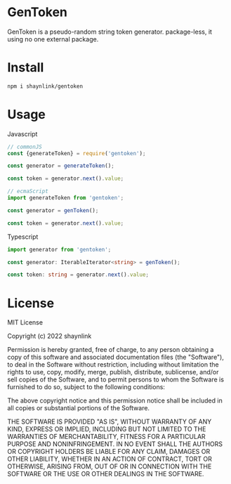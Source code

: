 # GenToken
GenToken is a pseudo-random string token generator.
package-less, it using no one external package.

# Install
```bash
npm i shaynlink/gentoken
```

# Usage

Javascript
```javascript
// commonJS
const {generateToken} = require('gentoken');

const generator = generateToken();

const token = generator.next().value;

// ecmaScript
import generateToken from 'gentoken';

const generator = genToken();

const token = generator.next().value;
```

Typescript
```typescript
import generator from 'gentoken';

const generator: IterableIterator<string> = genToken();

const token: string = generator.next().value;
```

# License
MIT License

Copyright (c) 2022 shaynlink

Permission is hereby granted, free of charge, to any person obtaining a copy
of this software and associated documentation files (the "Software"), to deal
in the Software without restriction, including without limitation the rights
to use, copy, modify, merge, publish, distribute, sublicense, and/or sell
copies of the Software, and to permit persons to whom the Software is
furnished to do so, subject to the following conditions:

The above copyright notice and this permission notice shall be included in all
copies or substantial portions of the Software.

THE SOFTWARE IS PROVIDED "AS IS", WITHOUT WARRANTY OF ANY KIND, EXPRESS OR
IMPLIED, INCLUDING BUT NOT LIMITED TO THE WARRANTIES OF MERCHANTABILITY,
FITNESS FOR A PARTICULAR PURPOSE AND NONINFRINGEMENT. IN NO EVENT SHALL THE
AUTHORS OR COPYRIGHT HOLDERS BE LIABLE FOR ANY CLAIM, DAMAGES OR OTHER
LIABILITY, WHETHER IN AN ACTION OF CONTRACT, TORT OR OTHERWISE, ARISING FROM,
OUT OF OR IN CONNECTION WITH THE SOFTWARE OR THE USE OR OTHER DEALINGS IN THE
SOFTWARE.
